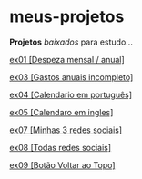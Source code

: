 # meus-projetos
 **Projetos** *baixados* para estudo...

<a href="https://abraao2030.github.io/meus-projetos/ex01/index02.html" target="_blank"> ex01  [Despeza mensal / anual]</a> <br>

<a href="https://abraao2030.github.io/meus-projetos/ex03/index03.html" target="_blank"> ex03  [Gastos anuais incompleto]</a> <br>

<a href="https://abraao2030.github.io/meus-projetos/ex04/index.html" target="_blank"> ex04  [Calendario em português]</a> <br>

<a href="https://abraao2030.github.io/meus-projetos/ex05/index.html" target="_blank"> ex05  [Calendaro em ingles]</a> <br>

<a href="https://abraao2030.github.io/meus-projetos/ex07/index.html" target="_blank"> ex07  [Minhas 3 redes sociais]</a> <br>

<a href="https://abraao2030.github.io/meus-projetos/ex08/index.html" target="_blank"> ex08  [Todas redes sociais]</a> <br>

<a href="https://abraao2030.github.io/meus-projetos/ex09/index.html" target="_blank"> ex09  [Botão Voltar ao Topo]</a> <br>
